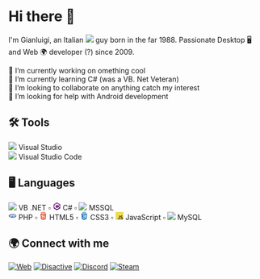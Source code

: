 # Hi there 👋


I'm Gianluigi, an Italian <img src="https://icons.iconarchive.com/icons/custom-icon-design/flat-europe-flag/32/Italy-icon.png" width="13" /> guy born in the far 1988. Passionate Desktop 🖥 and Web 🌍 developer (?) since 2009. 

<div>
  🔭 I’m currently working on omething cool
  <br />
  🌱 I’m currently learning C# (was a VB. Net Veteran)
  <br />
  👯 I’m looking to collaborate on anything catch my interest
  <br />
  🤔 I’m looking for help with Android development
</div>

## 🛠 Tools
<div>
  <img src="https://cdn.jsdelivr.net/gh/devicons/devicon@develop/icons/visualstudio/visualstudio-plain.svg" width="16" /> Visual Studio
  <br />
  <img src="https://cdn.jsdelivr.net/gh/devicons/devicon@develop/icons/vscode/vscode-original.svg" width="16" /> Visual Studio Code
</div>

## 🖥 Languages
<div>
  <img src="https://img1.gratispng.com/20180803/qeo/kisspng-visual-basic-net-c-computer-programming-net-fra-microsoft-azure-selectpdf-com-5b6461828a2386.1784658315333052185658.jpg" width="16" /> VB .NET ▫ <img src="https://raw.githubusercontent.com/devicons/devicon/master/icons/csharp/csharp-original.svg" width="16" /> C# ▫ <img src="https://www.clipartkey.com/mpngs/m/83-833131_microsoft-sql-server-logo-png-microsoft-sql-server.png" width="16" /> MSSQL
</div>
<div>
  <img src="https://raw.githubusercontent.com/devicons/devicon/master/icons/php/php-plain.svg" width="16" /> PHP ▫ <img src="https://raw.githubusercontent.com/devicons/devicon/master/icons/html5/html5-plain-wordmark.svg" width="16" /> HTML5 ▫ <img src="https://raw.githubusercontent.com/devicons/devicon/master/icons/css3/css3-plain-wordmark.svg" width="16" /> CSS3 ▫ <img src="https://raw.githubusercontent.com/devicons/devicon/master/icons/javascript/javascript-original.svg" width="16" /> JavaScript ▫ <img src="http://technotes.marziocarro.com/wp-content/uploads/sites/4/2014/07/mysql-logo.png" width="16" /> MySQL
</div>

## 🌍 Connect with me
[![Web](https://img.shields.io/badge/-Web-990073?style=flat-square&logo=earth&logoColor=white)](https://capozzoli.me)
[![Disactive](https://img.shields.io/badge/-Disactive-ff0000?style=flat-square&logo=briefcase&logoColor=white)](https://disactive.com)
[![Discord](https://img.shields.io/badge/-Tyler%234717-7289da?style=flat-square&logo=discord&logoColor=white)](https://discord.gg/dUZs6s66Xq)
[![Steam](https://img.shields.io/badge/-Steam-262626?style=flat-square&logo=steam&logoColor=white)](https://steamcommunity.com/profiles/76561198005061122)

<!--
**RallyTuning/RallyTuning** is a ✨ _special_ ✨ repository because its `README.md` (this file) appears on your GitHub profile.
-->
